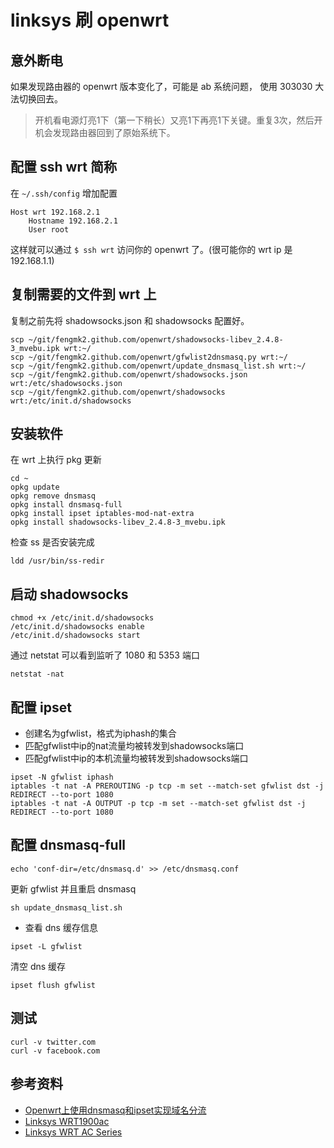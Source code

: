 # linksys 刷 openwrt

## 意外断电

如果发现路由器的 openwrt 版本变化了，可能是 ab 系统问题，
使用 303030 大法切换回去。

> 开机看电源灯亮1下（第一下稍长）又亮1下再亮1下关键。重复3次，然后开机会发现路由器回到了原始系统下。

## 配置 ssh wrt 简称

在 `~/.ssh/config` 增加配置

```
Host wrt 192.168.2.1
    Hostname 192.168.2.1
    User root
```

这样就可以通过 `$ ssh wrt` 访问你的 openwrt 了。(很可能你的 wrt ip 是 192.168.1.1)

## 复制需要的文件到 wrt 上

复制之前先将 shadowsocks.json 和 shadowsocks 配置好。

```
scp ~/git/fengmk2.github.com/openwrt/shadowsocks-libev_2.4.8-3_mvebu.ipk wrt:~/
scp ~/git/fengmk2.github.com/openwrt/gfwlist2dnsmasq.py wrt:~/
scp ~/git/fengmk2.github.com/openwrt/update_dnsmasq_list.sh wrt:~/
scp ~/git/fengmk2.github.com/openwrt/shadowsocks.json wrt:/etc/shadowsocks.json
scp ~/git/fengmk2.github.com/openwrt/shadowsocks wrt:/etc/init.d/shadowsocks
```

## 安装软件

在 wrt 上执行 pkg 更新

```
cd ~
opkg update
opkg remove dnsmasq
opkg install dnsmasq-full
opkg install ipset iptables-mod-nat-extra
opkg install shadowsocks-libev_2.4.8-3_mvebu.ipk
```

检查 ss 是否安装完成

```
ldd /usr/bin/ss-redir
```

## 启动 shadowsocks

```
chmod +x /etc/init.d/shadowsocks
/etc/init.d/shadowsocks enable
/etc/init.d/shadowsocks start
```

通过 netstat 可以看到监听了 1080 和 5353 端口

```
netstat -nat
```

## 配置 ipset

- 创建名为gfwlist，格式为iphash的集合
- 匹配gfwlist中ip的nat流量均被转发到shadowsocks端口
- 匹配gfwlist中ip的本机流量均被转发到shadowsocks端口

```
ipset -N gfwlist iphash
iptables -t nat -A PREROUTING -p tcp -m set --match-set gfwlist dst -j REDIRECT --to-port 1080
iptables -t nat -A OUTPUT -p tcp -m set --match-set gfwlist dst -j REDIRECT --to-port 1080
```

## 配置 dnsmasq-full

```
echo 'conf-dir=/etc/dnsmasq.d' >> /etc/dnsmasq.conf
```

更新 gfwlist 并且重启 dnsmasq

```
sh update_dnsmasq_list.sh
```

- 查看 dns 缓存信息

```
ipset -L gfwlist
```

清空 dns 缓存

```
ipset flush gfwlist
```

## 测试

```
curl -v twitter.com
curl -v facebook.com
```

## 参考资料

- [Openwrt上使用dnsmasq和ipset实现域名分流](http://www.keepwn.com/howto/route-traffic-selectively-by-domain-on-openwrt/)
- [Linksys WRT1900ac](https://wiki.openwrt.org/zh-cn/toh/linksys/wrt1900ac)
- [Linksys WRT AC Series](https://wiki.openwrt.org/toh/linksys/wrt_ac_series#tab__wrt1900acs3)
